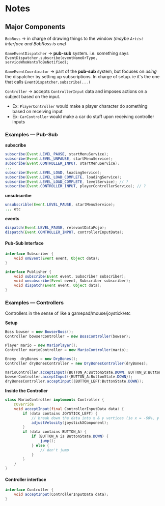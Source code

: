 # Notes

## Major Components

`BobRoss` &rarr; in charge of drawing things to the window _(maybe `Artist` interface and BobRoss is one)_

`GameEventDispatcher` &rarr; **pub-sub** system. i.e. something says `EventDispatcher.subscribe(eventNameOrType, serviceWhoWantsToBeNotified);`

`GameEventCoordinator` &rarr; part of the **pub-sub** system, but focuses on _using_ the dispatcher by setting up subscriptions. 
In charge of setup. ie it's the one that calls `EventDispatcher.subscribe(...)`

`Controller` &rarr; accepts `ControllerInput` data and imposes actions on a subject based on the input.

- Ex: `PlayerController` would make a player character do something based on receiving input
- Ex: `CarController` would make a car do stuff upon receiving controller inputs

### Examples &mdash; Pub-Sub

**subscribe**

```java
subscribe(Event.LEVEL_PAUSE, startMenuService);
subscribe(Event.LEVEL_UNPAUSE, startMenuService);
subscribe(Event.CONTROLLER_INPUT, startMenuService);
...
subscribe(Event.LEVEL_LOAD, loadingService);
subscribe(Event.LEVEL_LOAD_COMPLETE, loadingService);
subscribe(Event.LEVEL_LOAD_COMPLETE, levelService); // ?
subscribe(Event.CONTROLLER_INPUT, playerControllerService); // ?
```

**unsubscribe**

```java
unsubscrible(Event.LEVEL_PAUSE, startMenuService);
... etc
```

**events**

```java
dispatch(Event.LEVEL_PAUSE, relevantDataPojo);
dispatch(Event.CONTROLLER_INPUT, controllerInputData);
```

#### Pub-Sub Interface

```java
interface Subscriber {
    void onEvent(Event event, Object data);
}
```

```java
interface Publisher {
    void subscribe(Event event, Subscriber subscriber);
    void unsubscribe(Event event, Subscriber subscriber);
    void dispatch(Event event, Object data);
}
```

### Examples &mdash; Controllers

Controllers in the sense of like a gamepad/mouse/joystick/etc

**Setup**

```java
Boss bowser = new BowserBoss();
Controller bowserController = new BossController(bowser);

Player mario = new MarioPlayer();
Controller marioController = new MarioController(mario);

Enemy  dryBones = new DryBones();
Controller dryBonesController = new DryBonesController(dryBones);

marioController.acceptInput({BUTTON_A:ButtonState.DOWN, BUTTON_B:ButtonState.UP, JOYSTICK_LEFT:{angle:180, magnitude:80%}});
bowserController.acceptInput({BUTTON_A:ButtonState.DOWN});
dryBonesController.acceptInput({BUTTON_LEFT:ButtonState.DOWN});
```

**Inside the Controller**

```java
class MarioController implements Controller {
    @Override
    void acceptInput(final ControllerInputData data) {
        if (data contains JOYSTICK_LEFT) {
            // break down the data into x & y vertices (ie x = -60%, y = +80%)
            adjustVelocity(joystickXComponent);
        }
        if (data contains BUTTON_A) {
            if (BUTTON_A is ButtonState.DOWN) {
                jump();
            } else {
                // don't jump
            }
        }
    }
}
```

#### Controller interface

```java
interface Controller {
    void acceptInput(ControllerInputData data);
}
```